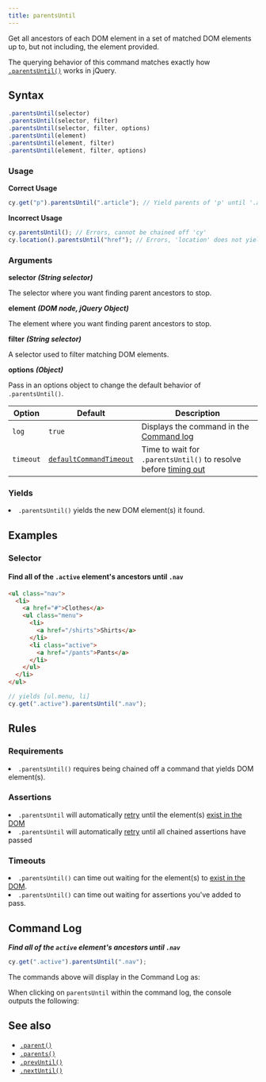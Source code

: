 ```yaml
---
title: parentsUntil
---
```


Get all ancestors of each DOM element in a set of matched DOM elements up to, but not including, the element provided.

<Alert type="info">

The querying behavior of this command matches exactly how [`.parentsUntil()`](http://api.jquery.com/parentsUntil) works in jQuery.

</Alert>

## Syntax

```javascript
.parentsUntil(selector)
.parentsUntil(selector, filter)
.parentsUntil(selector, filter, options)
.parentsUntil(element)
.parentsUntil(element, filter)
.parentsUntil(element, filter, options)
```

### Usage

**<Icon name="check-circle" color="green"></Icon> Correct Usage**

```javascript
cy.get("p").parentsUntil(".article"); // Yield parents of 'p' until '.article'
```

**<Icon name="exclamation-triangle" color="red"></Icon> Incorrect Usage**

```javascript
cy.parentsUntil(); // Errors, cannot be chained off 'cy'
cy.location().parentsUntil("href"); // Errors, 'location' does not yield DOM element
```

### Arguments

**<Icon name="angle-right"></Icon> selector** **_(String selector)_**

The selector where you want finding parent ancestors to stop.

**<Icon name="angle-right"></Icon> element** **_(DOM node, jQuery Object)_**

The element where you want finding parent ancestors to stop.

**<Icon name="angle-right"></Icon> filter** **_(String selector)_**

A selector used to filter matching DOM elements.

**<Icon name="angle-right"></Icon> options** **_(Object)_**

Pass in an options object to change the default behavior of `.parentsUntil()`.

| Option    | Default                                                              | Description                                                                              |
| --------- | -------------------------------------------------------------------- | ---------------------------------------------------------------------------------------- |
| `log`     | `true`                                                               | Displays the command in the [Command log](/guides/core-concepts/test-runner#Command-Log) |
| `timeout` | [`defaultCommandTimeout`](/guides/references/configuration#Timeouts) | Time to wait for `.parentsUntil()` to resolve before [timing out](#Timeouts)             |

### Yields [<Icon name="question-circle"/>](introduction-to-cypress#Subject-Management)

<List><li>`.parentsUntil()` yields the new DOM element(s) it found.</li></List>

## Examples

### Selector

#### Find all of the `.active` element's ancestors until `.nav`

```html
<ul class="nav">
  <li>
    <a href="#">Clothes</a>
    <ul class="menu">
      <li>
        <a href="/shirts">Shirts</a>
      </li>
      <li class="active">
        <a href="/pants">Pants</a>
      </li>
    </ul>
  </li>
</ul>
```

```javascript
// yields [ul.menu, li]
cy.get(".active").parentsUntil(".nav");
```

## Rules

### Requirements [<Icon name="question-circle"/>](introduction-to-cypress#Chains-of-Commands)

<List><li>`.parentsUntil()` requires being chained off a command that yields DOM element(s).</li></List>

### Assertions [<Icon name="question-circle"/>](introduction-to-cypress#Assertions)

<List><li>`.parentsUntil` will automatically [retry](/guides/core-concepts/retry-ability) until the element(s) [exist in the DOM](/guides/core-concepts/introduction-to-cypress#Default-Assertions)</li><li>`.parentsUntil` will automatically [retry](/guides/core-concepts/retry-ability) until all chained assertions have passed</li></List>

### Timeouts [<Icon name="question-circle"/>](introduction-to-cypress#Timeouts)

<List><li>`.parentsUntil()` can time out waiting for the element(s) to [exist in the DOM](/guides/core-concepts/introduction-to-cypress#Default-Assertions).</li><li>`.parentsUntil()` can time out waiting for assertions you've added to pass.</li></List>

## Command Log

**_Find all of the `active` element's ancestors until `.nav`_**

```javascript
cy.get(".active").parentsUntil(".nav");
```

The commands above will display in the Command Log as:

<DocsImage src="/img/api/parentsuntil/get-all-parents-until-nav-selector.png" alt="Command Log parentsUntil" ></DocsImage>

When clicking on `parentsUntil` within the command log, the console outputs the following:

<DocsImage src="/img/api/parentsuntil/show-parents-until-nav-in-console.png" alt="Console Log parentsUntil" ></DocsImage>

## See also

- [`.parent()`](/api/commands/parent)
- [`.parents()`](/api/commands/parents)
- [`.prevUntil()`](/api/commands/prevuntil)
- [`.nextUntil()`](/api/commands/nextuntil)
